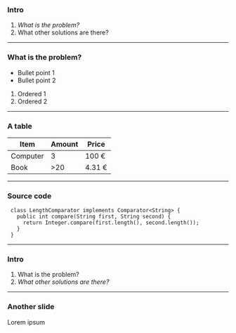 
### Intro

<!-- .slide: data-background="../../vendors/codecentric-reveal-template/slides/img/background-title-orig.jpg" -->

1. *What is the problem?*
1. What other solutions are there?

---

### What is the problem?

- Bullet point 1
- Bullet point 2
 1. Ordered 1
 1. Ordered 2

---

### A table

<table>
    <thead>
        <tr>
            <th>Item</th>
            <th>Amount</th>
            <th>Price</th>
        </tr>
    </thead>
    <tbody>
        <tr>
            <td>Computer</td>
            <td>3</td>
            <td>100 €</td>
        </tr>
        <tr>
            <td>Book</td>
            <td>&gt;20</td>
            <td>4.31 €</td>
        </tr>
    </tr></tbody>
</table>

---

### Source code

```
 class LengthComparator implements Comparator<String> {
   public int compare(String first, String second) {
     return Integer.compare(first.length(), second.length());
   }
 }
```

---

### Intro

<!-- .slide: data-background="../../vendors/codecentric-reveal-template/slides/img/background-title-orig.jpg" -->

1. What is the problem?
1. *What other solutions are there?*


---

### Another slide

Lorem ipsum
